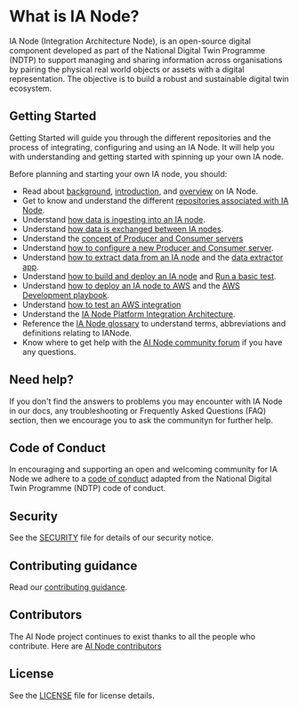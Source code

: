 # What is IA Node?
IA Node (Integration Architecture Node), is an open-source digital component developed as part of the National Digital Twin Programme (NDTP) to support managing and sharing information across organisations by pairing the physical real world objects or assets with a digital representation. The objective is to build a robust and sustainable digital twin ecosystem.  

## Getting Started
Getting Started will guide you through the different repositories and the process of integrating, configuring and using an IA Node. It will help you with understanding and getting started with spinning up your own IA node. 

Before planning and starting your own IA node, you should:  

- Read about [background](https://github.com/National-Digital-Twin/integration-architecture-documentation/blob/main/DeveloperDocumentation/IANode/IANode-Background.md), [introduction](https://github.com/National-Digital-Twin/integration-architecture-documentation/blob/main/DeveloperDocumentation/IANode/Context.md), and [overview](https://github.com/National-Digital-Twin/integration-architecture-documentation/blob/main/DeveloperDocumentation/IANode/Components.md) on IA Node.
- Get to know and understand the different [repositories associated with IA Node](https://github.com/National-Digital-Twin/integration-architecture-documentation/blob/main/DeveloperDocumentation/IANode/Repositories.md).
- Understand [how data is ingesting into an IA node](../DeveloperDocumentation/IANode/DataIngestion.md).
- Understand [how data is exchanged between IA nodes](https://github.com/National-Digital-Twin/federator/blob/main/README.md#introduction).
- Understand the [concept of Producer and Consumer servers](https://github.com/National-Digital-Twin/federator/blob/main/README.md#overview-of-approach-to-ia-nodes-exchanging-data)
- Understand [how to configure a new Producer and Consumer server](https://github.com/National-Digital-Twin/federator/blob/main/docs/new-client-server.md).
- Understand [how to extract data from an IA node](https://github.com/National-Digital-Twin/integration-architecture-documentation/blob/main/DeveloperDocumentation/IANode/DataExtraction.md) and the [data extractor app](https://github.com/National-Digital-Twin/data-extractor/blob/main/README.md#data-extractor).
- Understand [how to build and deploy an IA node](https://github.com/National-Digital-Twin/integration-architecture-documentation/blob/main/DeveloperDocumentation/Deployment/Deployment.md#deployment) and [Run a basic test](https://github.com/National-Digital-Twin/integration-architecture-documentation/blob/main/DeveloperDocumentation/Deployment/DeploymentLocal.md#run-basic-test-for-minimal-ianode-functionality).
- Understand [how to deploy an IA node to AWS](https://github.com/National-Digital-Twin/integration-architecture/blob/main/CloudPlatform/AWS/docs/terraform-dev-environment-overview.md) and the [AWS Development playbook](https://github.com/National-Digital-Twin/integration-architecture/blob/main/CloudPlatform/AWS/docs/terraform-dev-playbook.md).
- Understand [how to test an AWS integration](https://github.com/National-Digital-Twin/aws-integration-testing/blob/main/README.md#aws-integration-testing)
- Understand the [IA Node Platform Integration Architecture](https://github.com/National-Digital-Twin/integration-architecture/blob/main/README.md#integration-architecture).
- Reference the [IA Node glossary](https://github.com/National-Digital-Twin/integration-architecture-documentation/blob/main/DeveloperDocumentation/IANode/Glossary.md#glossary) to understand terms, abbreviations and definitions relating to IANode.
- Know where to get help with the [AI Node community forum]() if you have any questions.

## Need help?
If you don't find the answers to problems you may encounter with IA Node in our docs, any troubleshooting or Frequently Asked Questions (FAQ)  section, then we encourage you to ask the communityn for further help.

## Code of Conduct
In encouraging and supporting an open and welcoming community for IA Node we adhere to a [code of conduct]() adapted from the National Digital Twin Programme (NDTP) code of conduct.

## Security
See the [SECURITY](https://github.com/National-Digital-Twin/integration-architecture-documentation/blob/main/SECURITY.md) file for details of our security notice.

## Contributing guidance
Read our [contributing guidance]().

## Contributors
The AI Node project continues to exist thanks to all the people who contribute. Here are [AI Node contributors](https://github.com/National-Digital-Twin/integration-architecture-documentation/graphs/contributors)

## License
See the [LICENSE](https://github.com/National-Digital-Twin/integration-architecture-documentation/blob/main/LICENSE) file for license details.
